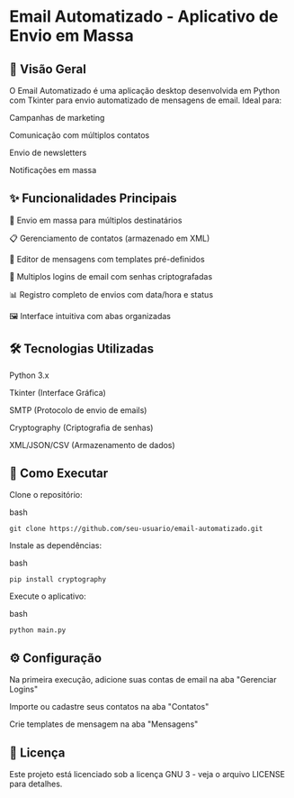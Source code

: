 # Email Automatizado - Aplicativo de Envio em Massa

## 📌 Visão Geral

O Email Automatizado é uma aplicação desktop desenvolvida em Python com Tkinter para envio automatizado de mensagens de email. Ideal para:

Campanhas de marketing

Comunicação com múltiplos contatos

Envio de newsletters

Notificações em massa

## ✨ Funcionalidades Principais
📩 Envio em massa para múltiplos destinatários

📋 Gerenciamento de contatos (armazenado em XML)

📝 Editor de mensagens com templates pré-definidos

🔐 Multiplos logins de email com senhas criptografadas

📊 Registro completo de envios com data/hora e status

🖼️ Interface intuitiva com abas organizadas

## 🛠️ Tecnologias Utilizadas
Python 3.x

Tkinter (Interface Gráfica)

SMTP (Protocolo de envio de emails)

Cryptography (Criptografia de senhas)

XML/JSON/CSV (Armazenamento de dados)


## 🚀 Como Executar
Clone o repositório:

bash

`git clone https://github.com/seu-usuario/email-automatizado.git`

Instale as dependências:


bash

`pip install cryptography`

Execute o aplicativo:

bash

`python main.py`

## ⚙️ Configuração
Na primeira execução, adicione suas contas de email na aba "Gerenciar Logins"

Importe ou cadastre seus contatos na aba "Contatos"

Crie templates de mensagem na aba "Mensagens"

## 📄 Licença
Este projeto está licenciado sob a licença GNU 3 - veja o arquivo LICENSE para detalhes.
